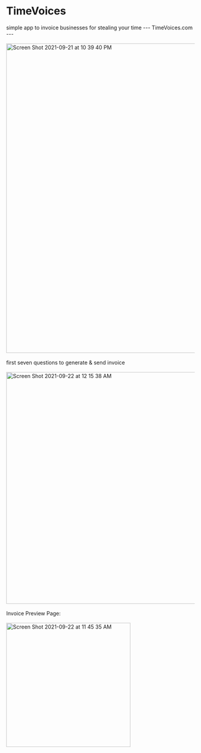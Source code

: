 # TimeVoices
simple app to invoice businesses for stealing your time --- TimeVoices.com  ---
<br></br>
<img width="828" alt="Screen Shot 2021-09-21 at 10 39 40 PM" src="https://user-images.githubusercontent.com/45616838/134284920-c5109889-aed6-4e68-9320-7e953436ab03.png">
<br></br>
first seven questions to generate & send invoice 
<br></br>
<img width="620" alt="Screen Shot 2021-09-22 at 12 15 38 AM" src="https://user-images.githubusercontent.com/45616838/134292386-bfdbc449-316d-4cc1-bf02-bbaf170cde81.png">
<br></br>
Invoice Preview Page:
<br></br>
<img width="332" alt="Screen Shot 2021-09-22 at 11 45 35 AM" src="https://user-images.githubusercontent.com/45616838/134394928-b465a528-f669-45be-8801-32993140db50.png">
<br></br>
